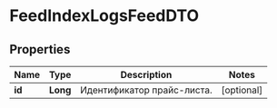 

# FeedIndexLogsFeedDTO

## Properties

Name | Type | Description | Notes
------------ | ------------- | ------------- | -------------
**id** | **Long** | Идентификатор прайс-листа. |  [optional]




